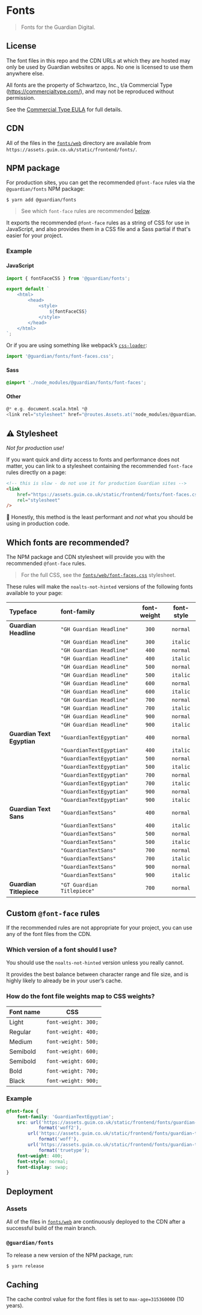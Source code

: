 # Fonts

> Fonts for the Guardian Digital.

## License

The font files in this repo and the CDN URLs at which they are hosted may only be used by Guardian websites or apps. No one is licensed to use them anywhere else.

All fonts are the property of Schwartzco, Inc., t/a Commercial Type (https://commercialtype.com/), and may not be reproduced without permission.

See the [Commercial Type EULA](legal/Commercial%20Type%20EULA%20Web-general.pdf) for full details.

## CDN

All of the files in the [`fonts/web`](fonts/web) directory are available from `https://assets.guim.co.uk/static/frontend/fonts/`.

## NPM package

For production sites, you can get the recommended `@font-face` rules via the `@guardian/fonts` NPM package:

```shell
$ yarn add @guardian/fonts
```

> See which `font-face` rules are recommended [below](#which-fonts-are-recommended).

It exports the recommended `@font-face` rules as a string of CSS for use in JavaScript, and also  provides them in a CSS file and a Sass partial if that's easier for your project.

### Example

#### JavaScript

```js
import { fontFaceCSS } from '@guardian/fonts';

export default `
    <html>
        <head>
            <style>
                ${fontFaceCSS}
            </style>
        </head>
    </html>
`;
```

Or if you are using something like webpack’s [`css-loader`](https://webpack.js.org/loaders/css-loader/):

```js
import '@guardian/fonts/font-faces.css';
```

#### Sass

```scss
@import './node_modules/@guardian/fonts/font-faces';
```

#### Other

```scala
@* e.g. document.scala.html *@
<link rel="stylesheet" href="@routes.Assets.at("node_modules/@guardian/fonts/font-faces.css")">
```

## ⚠️ Stylesheet

_Not for production use!_

If you want quick and dirty access to fonts and performance does not matter, you can link to a stylesheet containing the recommended `font-face` rules directly on a page:

```html
<!-- this is slow - do not use it for production Guardian sites -->
<link
    href="https://assets.guim.co.uk/static/frontend/fonts/font-faces.css"
    rel="stylesheet"
/>
```

🚨 Honestly, this method is the least performant and _not_ what you should be using in production code.

## Which fonts are recommended?

The NPM package and CDN stylesheet will provide you with the recommended `@font-face` rules.

> For the full CSS, see the [`fonts/web/font-faces.css`](fonts/web/font-faces.css) stylesheet.

These rules will make the `noalts-not-hinted` versions of the following fonts available to your page:

| Typeface                   | font-family                | font-weight | font-style |
| :------------------------- | :------------------------- | :---------: | :--------: |
| **Guardian Headline**      | `"GH Guardian Headline"`   |    `300`    |  `normal`  |
|                            | `"GH Guardian Headline"`   |    `300`    |  `italic`  |
|                            | `"GH Guardian Headline"`   |    `400`    |  `normal`  |
|                            | `"GH Guardian Headline"`   |    `400`    |  `italic`  |
|                            | `"GH Guardian Headline"`   |    `500`    |  `normal`  |
|                            | `"GH Guardian Headline"`   |    `500`    |  `italic`  |
|                            | `"GH Guardian Headline"`   |    `600`    |  `normal`  |
|                            | `"GH Guardian Headline"`   |    `600`    |  `italic`  |
|                            | `"GH Guardian Headline"`   |    `700`    |  `normal`  |
|                            | `"GH Guardian Headline"`   |    `700`    |  `italic`  |
|                            | `"GH Guardian Headline"`   |    `900`    |  `normal`  |
|                            | `"GH Guardian Headline"`   |    `900`    |  `italic`  |
| **Guardian Text Egyptian** | `"GuardianTextEgyptian"`   |    `400`    |  `normal`  |
|                            | `"GuardianTextEgyptian"`   |    `400`    |  `italic`  |
|                            | `"GuardianTextEgyptian"`   |    `500`    |  `normal`  |
|                            | `"GuardianTextEgyptian"`   |    `500`    |  `italic`  |
|                            | `"GuardianTextEgyptian"`   |    `700`    |  `normal`  |
|                            | `"GuardianTextEgyptian"`   |    `700`    |  `italic`  |
|                            | `"GuardianTextEgyptian"`   |    `900`    |  `normal`  |
|                            | `"GuardianTextEgyptian"`   |    `900`    |  `italic`  |
| **Guardian Text Sans**     | `"GuardianTextSans"`       |    `400`    |  `normal`  |
|                            | `"GuardianTextSans"`       |    `400`    |  `italic`  |
|                            | `"GuardianTextSans"`       |    `500`    |  `normal`  |
|                            | `"GuardianTextSans"`       |    `500`    |  `italic`  |
|                            | `"GuardianTextSans"`       |    `700`    |  `normal`  |
|                            | `"GuardianTextSans"`       |    `700`    |  `italic`  |
|                            | `"GuardianTextSans"`       |    `900`    |  `normal`  |
|                            | `"GuardianTextSans"`       |    `900`    |  `italic`  |
| **Guardian Titlepiece**    | `"GT Guardian Titlepiece"` |    `700`    |  `normal`  |

## Custom `@font-face` rules

If the recommended rules are not appropriate for your project, you can use any of the font files from the CDN.

### Which version of a font should I use?

You should use the `noalts-not-hinted` version unless you really cannot.

It provides the best balance between character range and file size, and is highly likely to already be in your user’s cache.

### How do the font file weights map to CSS weights?

| Font name |         CSS         |
| --------- | :-----------------: |
| Light     | `font-weight: 300;` |
| Regular   | `font-weight: 400;` |
| Medium    | `font-weight: 500;` |
| Semibold  | `font-weight: 600;` |
| Semibold  | `font-weight: 600;` |
| Bold      | `font-weight: 700;` |
| Black     | `font-weight: 900;` |

### Example

```css
@font-face {
    font-family: 'GuardianTextEgyptian';
    src: url('https://assets.guim.co.uk/static/frontend/fonts/guardian-textegyptian/noalts-not-hinted/GuardianTextEgyptian-Regular.woff2')
            format('woff2'),
        url('https://assets.guim.co.uk/static/frontend/fonts/guardian-textegyptian/noalts-not-hinted/GuardianTextEgyptian-Regular.woff')
            format('woff'),
        url('https://assets.guim.co.uk/static/frontend/fonts/guardian-textegyptian/noalts-not-hinted/GuardianTextEgyptian-Regular.ttf')
            format('truetype');
    font-weight: 400;
    font-style: normal;
    font-display: swap;
}
```

## Deployment

### Assets

All of the files in [`fonts/web`](fonts/web) are continuously deployed to the CDN after a successful build of the main branch.

### `@guardian/fonts`

To release a new version of the NPM package, run:

```shell
$ yarn release
```

## Caching

The cache control value for the font files is set to `max-age=315360000` (10 years).
